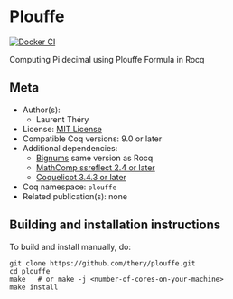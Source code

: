 <!---
This file was generated from `meta.yml`, please do not edit manually.
Follow the instructions on https://github.com/coq-community/templates to regenerate.
--->
# Plouffe

[![Docker CI][docker-action-shield]][docker-action-link]

[docker-action-shield]: https://github.com/thery/plouffe/actions/workflows/docker-action.yml/badge.svg?branch=master
[docker-action-link]: https://github.com/thery/plouffe/actions/workflows/docker-action.yml




Computing Pi decimal using Plouffe Formula in Rocq

## Meta

- Author(s):
  - Laurent Théry
- License: [MIT License](LICENSE)
- Compatible Coq versions: 9.0 or later
- Additional dependencies:
  - [Bignums](https://github.com/coq/bignums) same version as Rocq
  - [MathComp ssreflect 2.4 or later](https://math-comp.github.io)
  - [Coquelicot 3.4.3 or later](https://gitlab.inria.fr/coquelicot/coquelicot)
- Coq namespace: `plouffe`
- Related publication(s): none

## Building and installation instructions

To build and install manually, do:

``` shell
git clone https://github.com/thery/plouffe.git
cd plouffe
make   # or make -j <number-of-cores-on-your-machine> 
make install
```



